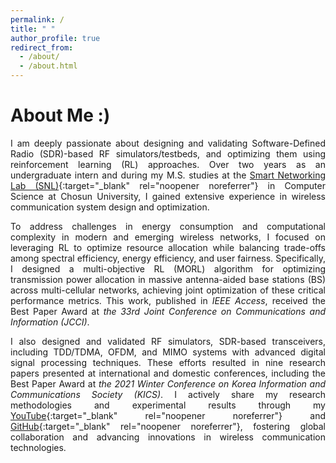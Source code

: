 ```yaml
---
permalink: /
title: " "
author_profile: true
redirect_from: 
  - /about/
  - /about.html
---
```


<style>
  /* Markdown에서 자동 생성되는 <p> 태그에 양쪽 정렬 */
  p {
    text-align: justify;
  }
</style>

# About Me :&#41;

I am deeply passionate about designing and validating Software-Defined Radio (SDR)-based RF simulators/testbeds, and optimizing them using reinforcement learning (RL) approaches. Over two years as an undergraduate intern and during my M.S. studies at the [Smart Networking Lab (SNL)](https://sites.google.com/view/smart-networking/member){:target="_blank" rel="noopener noreferrer"} in Computer Science at Chosun University, I gained extensive experience in wireless communication system design and optimization.

To address challenges in energy consumption and computational complexity in modern and emerging wireless networks, I focused on leveraging RL to optimize resource allocation while balancing trade-offs among spectral efficiency, energy efficiency, and user fairness. Specifically, I designed a multi-objective RL (MORL) algorithm for optimizing transmission power allocation in massive antenna-aided base stations (BS) across multi-cellular networks, achieving joint optimization of these critical performance metrics. This work, published in _IEEE Access_, received the Best Paper Award at _the 33rd Joint Conference on Communications and Information (JCCI)_.

I also designed and validated RF simulators, SDR-based transceivers, including TDD/TDMA, OFDM, and MIMO systems with advanced digital signal processing techniques. These efforts resulted in nine research papers presented at international and domestic conferences, including the Best Paper Award at _the 2021 Winter Conference on Korea Information and Communications Society (KICS)_. I actively share my research methodologies and experimental results through my [YouTube](https://www.youtube.com/channel/UCZI9JfPn_Nk6HVkl2aAj4xA){:target="_blank" rel="noopener noreferrer"} and [GitHub](https://github.com/FIVEYOUNGWOO){:target="_blank" rel="noopener noreferrer"}, fostering global collaboration and advancing innovations in wireless communication technologies.

<!-- My research journey continues as I join <a href="https://hlklemove.com/eng/main.do" target="_blank" rel="noopener noreferrer">HL Klemove</a> in March 2025 to contribute to the advancement of autonomous driving solutions. -->